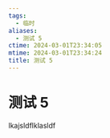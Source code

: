 ```yaml
---
tags:
  - 临时
aliases:
  - 测试 5
ctime: 2024-03-01T23:34:05
mtime: 2024-03-01T23:34:24
title: 测试 5
---
```


# 测试 5

lkajsldflklasldf

